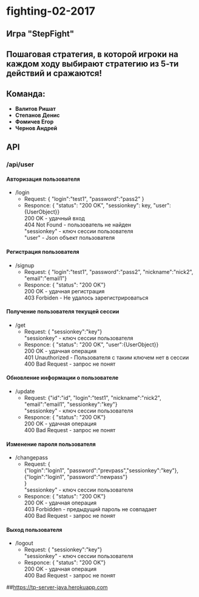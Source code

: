 # fighting-02-2017
## Игра "StepFight"
## Пошаговая стратегия, в которой игроки на каждом ходу выбирают стратегию из 5-ти действий и сражаются!
## Команда:
* **Валитов Ришат**
* **Степанов Денис**
* **Фомичев Егор**
* **Чернов Андрей**

## API
### /api/user
#### Авторизация пользователя  
* /login 
   * Request: 
        { "login":"test1",
          "password":"pass2" }
   * Responce:
        { "status": "200 OK", "sessionkey": key, "user":{UserObject}}        
         200 OK - удачный вход  
         404 Not Found - пользователь не найден  
         "sessionkey" - ключ сессии пользователя  
         "user" - Json объект пользователя
#### Регистрация пользователя  
* /signup
    * Request: 
        { "login":"test1",
          "password":"pass2", "nickname":"nick2", "email":"email1"}
    * Responce:
        { "status": "200 OK"}        
         200 OK - удачная регистрация  
         403 Forbiden - Не удалось зарегистрироваться
#### Получение пользователя текущей сессии  
* /get
    * Request: 
            { "sessionkey":"key"}  
            "sessionkey" - ключ сессии пользователя
    * Responce:
            { "status": "200 OK", "user":{UserObject}}        
             200 OK - удачная операция  
             401 Unauthorized - Пользователя с таким ключем нет в сессии  
             400 Bad Request - запрос не понят  

#### Обновление информации о пользователе  
* /update
    * Request: 
            {"id":"id", "login":"test1", "nickname":"nick2", "email":"email1", "sessionkey":"key"}  
            "sessionkey" - ключ сессии пользователя
    * Responce:
            { "status": "200 OK"}        
             200 OK - удачная операция  
             400 Bad Request - запрос не понят  
#### Изменение пароля пользователя  
* /changepass
    * Request: 
            {  
                {"login":"login1", "password":"prevpass","sessionkey":"key"},  
                {"login":"login1", "password":"newpass"}  
            }  
            "sessionkey" - ключ сессии пользователя
    * Responce:
            { "status": "200 OK"}        
             200 OK - удачная операция  
             403 Forbidden - предыдущий пароль не совпадает  
             400 Bad Request - запрос не понят
#### Выход пользователя  
* /logout
     * Request: 
             { "sessionkey":"key"}  
             "sessionkey" - ключ сессии пользователя
     * Responce:
             { "status": "200 OK"}        
              200 OK - удачная операция  
              400 Bad Request - запрос не понят



##<https://tp-server-java.herokuapp.com>
